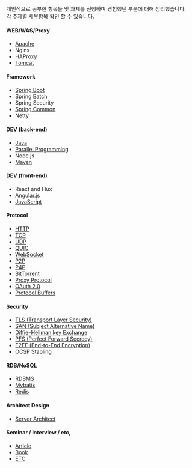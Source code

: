 개인적으로 공부한 항목들 및 과제를 진행하며 경험했던 부분에 대해 정리했습니다.<br>
각 주제별 세부항목 확인 할 수 있습니다.

#### WEB/WAS/Proxy
 - [Apache](https://github.com/agongi/study/tree/master/apache/)
 - Nginx
 - HAProxy
 - [Tomcat](https://github.com/agongi/study/tree/master/tomcat/)

#### Framework
 - [Spring Boot](https://github.com/agongi/study/tree/master/spring-boot/)
 - Spring Batch
 - Spring Security
 - [Spring Common](https://github.com/agongi/study/tree/master/spring-common/)
 - Netty

#### DEV (back-end)
 - [Java](https://github.com/agongi/study/tree/master/java/)
 - [Parallel Programming](https://github.com/agongi/study/tree/master/parallel-programming/)
 - Node.js
 - [Maven](https://github.com/agongi/study/tree/master/maven/)

#### DEV (front-end)
 - React and Flux
 - Angular.js
 - [JavaScript](https://github.com/agongi/study/tree/master/javascript/)

#### Protocol
 - [HTTP](https://github.com/agongi/study/tree/master/http/)
 - [TCP](https://github.com/agongi/study/tree/master/tcp/)
 - [UDP](https://github.com/agongi/study/tree/master/udp/)
 - [QUIC](https://github.com/agongi/study/tree/master/quic/)
 - [WebSocket](https://github.com/agongi/study/tree/master/websocket/)
 - [P2P](https://github.com/agongi/study/tree/master/p2p/)
 - [P4P](https://github.com/agongi/study/tree/master/p4p/)
 - [BitTorrent](https://github.com/agongi/study/tree/master/bittorrent/)
 - [Proxy Protocol](https://github.com/agongi/study/tree/master/proxy-protocol/)
 - [OAuth 2.0](https://github.com/agongi/study/tree/master/oauth/)
 - [Protocol Buffers](http://sjava.net/2012/12/%EB%B2%88%EC%97%AD-%EC%97%90%EC%9D%B4%EB%B8%8C%EB%A1%9Cavro-%ED%94%84%EB%A1%9C%ED%86%A0%EC%BD%9C-%EB%B2%84%ED%8D%BCprotocol-buffers-%EC%93%B0%EB%A6%AC%ED%94%84%ED%8A%B8thrift%EC%9D%98-%EC%8A%A4/)

#### Security
 - [TLS (Transport Layer Security)](https://github.com/agongi/study/tree/master/tls/)
 - [SAN (Subject Alternative Name)](https://github.com/agongi/study/tree/master/san/)
 - [Diffie–Hellman key Exchange](https://github.com/agongi/study/tree/master/diffie–hellman/)
 - [PFS (Perfect Forward Secrecy)](https://github.com/agongi/study/tree/master/pfs/)
 - [E2EE (End-to-End Encryption)](https://github.com/agongi/study/tree/master/e2ee/)
 - OCSP Stapling

#### RDB/NoSQL
 - [RDBMS](https://github.com/agongi/study/tree/master/rdbms/)
 - [Mybatis](https://github.com/agongi/study/tree/master/mybatis/)
 - [Redis](#)

#### Architect Design
 - [Server Architect](https://github.com/agongi/study/tree/master/server-architect/)

#### Seminar / Interview / etc,
 - [Article](https://github.com/agongi/study/tree/master/article/)
 - [Book](https://github.com/agongi/study/tree/master/book/)
 - [ETC](https://github.com/agongi/study/tree/master/etc/)
